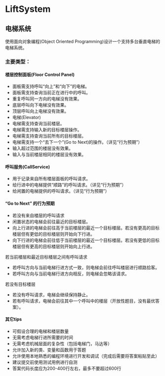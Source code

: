 # LiftSystem

## 电梯系统
使用面向对象编程(Object Oriented Programming)设计一个支持多台垂直电梯的电梯系统。

### 主要类型：
#### 楼层控制面板(Floor Control Panel)
- 面板需支持呼叫“向上”和“向下”的电梯。
- 面板需支持查询当前正在进行中的呼叫。
- 重复呼叫同一方向的电梯没有效果。
- 底层呼叫向下电梯没有效果。
- 顶层呼叫向上电梯没有效果。
- 电梯(Elevator)
- 电梯需支持查询当前楼层。
- 电梯需支持输入新的目标楼层操作。
- 电梯需支持查询当前所有的目标楼层。
- 电梯需支持一个“去下一个”(Go to Next)的操作。（详见“行为预期”）
- 输入超过范围的楼层没有效果。
- 输入与当前楼层相同的楼层没有效果。

#### 呼叫服务(CallService)
- 用于记录来自所有楼层面板的呼叫请求。
- 给行进中的电梯提供“顺路”的呼叫请求。（详见“行为预期”）
- 给闲置的电梯提供的呼叫请求。（详见“行为预期”）

#### “Go to Next” 的行为预期
- 若没有来自楼层的呼叫请求
- 闲置状态的电梯会前往最近的目标楼层。
- 向上行进的电梯会前往高于当前楼层的最近一个目标楼层。若没有更高的目标楼层但有更低的目标楼层则开始向下行进。
- 向下行进的电梯会前往低于当前楼层的最近一个目标楼层。若没有更低的目标楼层但有更高的目标楼层则开始向上行进。

若当前楼层和最近目标楼层之间有呼叫请求
- 若呼叫方向与当前电梯行进方式一致，则电梯会前往呼叫楼层进行顺路拾客。
- 若呼叫方向与当前电梯行进方向相反，则电梯会忽略该请求。

若没有目标楼层
- 若没有呼叫请求，电梯会继续保持静止。
- 若有呼叫请求，电梯会前往其中一个呼叫中的楼层（开放性题目，没有最优答案）。


#### 其它tips
- 可假设合理的电梯和楼层数量
- 无需考虑电梯行进所需要的时间
- 无需考虑机械层面的复杂性（包括电梯门，马达等）
- 允许加入新的类、变量和函数用于答题 
- 允许使用本地熟悉的编程环境进行开发和调试（完成后需要将答案粘贴至此）
- 建议提交前使用测试用例进行自测
- 答案代码长度应为200-400行左右，最多不要超过600行
